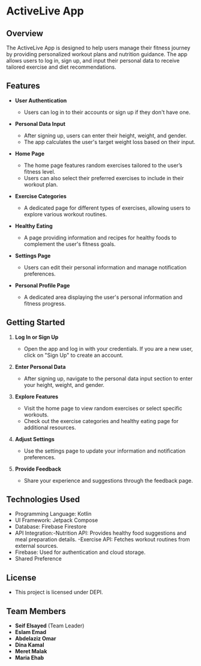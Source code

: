 # ActiveLive App

## Overview

The ActiveLive App is designed to help users manage their fitness journey by providing personalized workout plans and nutrition guidance. The app allows users to log in, sign up, and input their personal data to receive tailored exercise and diet recommendations.

## Features

- **User Authentication**
  - Users can log in to their accounts or sign up if they don't have one.

- **Personal Data Input**
  - After signing up, users can enter their height, weight, and gender.
  - The app calculates the user's target weight loss based on their input.

- **Home Page**
  - The home page features random exercises tailored to the user’s fitness level.
  - Users can also select their preferred exercises to include in their workout plan.

- **Exercise Categories**
  - A dedicated page for different types of exercises, allowing users to explore various workout routines.

- **Healthy Eating**
  - A page providing information and recipes for healthy foods to complement the user's fitness goals.

- **Settings Page**
  - Users can edit their personal information and manage notification preferences.

- **Personal Profile Page**
  - A dedicated area displaying the user's personal information and fitness progress.

## Getting Started

1. **Log In or Sign Up**
   - Open the app and log in with your credentials. If you are a new user, click on "Sign Up" to create an account.

2. **Enter Personal Data**
   - After signing up, navigate to the personal data input section to enter your height, weight, and gender.

3. **Explore Features**
   - Visit the home page to view random exercises or select specific workouts.
   - Check out the exercise categories and healthy eating page for additional resources.

4. **Adjust Settings**
   - Use the settings page to update your information and notification preferences.

5. **Provide Feedback**
   - Share your experience and suggestions through the feedback page.

## Technologies Used

- Programming Language: Kotlin 
- UI Framework: Jetpack Compose 
- Database: Firebase Firestore
- API Integration:-Nutrition API: Provides healthy food suggestions and meal preparation details. -Exercise API: Fetches workout routines from external sources.
- Firebase: Used for authentication and cloud storage.
- Shared Preference


## License

- This project is licensed under DEPI.

## Team Members

- **Seif Elsayed** (Team Leader)
- **Eslam Emad**
- **Abdelaziz Omar**
- **Dina Kamal**
- **Meret Malak**
- **Maria Ehab**
